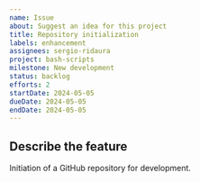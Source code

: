 ```yaml
---
name: Issue
about: Suggest an idea for this project
title: Repository initialization
labels: enhancement
assignees: sergio-ridaura
project: bash-scripts
milestone: New development
status: backlog
efforts: 2
startDate: 2024-05-05
dueDate: 2024-05-05
endDate: 2024-05-05
---
```


## Describe the feature

Initiation of a GitHub repository for development.
